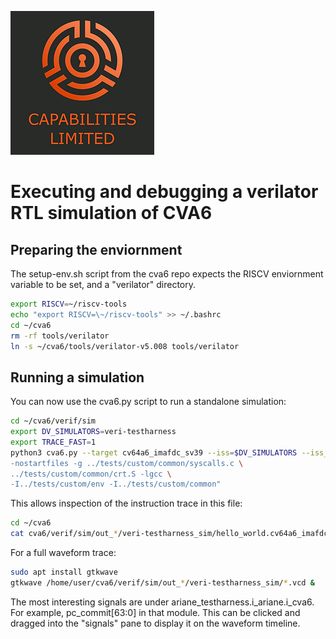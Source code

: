 ![Cap Ltd Logo](./img/CapLtdLogo.png)

# Executing and debugging a verilator RTL simulation of CVA6

## Preparing the enviornment

The setup-env.sh script from the cva6 repo expects the RISCV enviornment variable to be set, and a "verilator" directory.

```sh
export RISCV=~/riscv-tools
echo "export RISCV=\~/riscv-tools" >> ~/.bashrc
cd ~/cva6
rm -rf tools/verilator
ln -s ~/cva6/tools/verilator-v5.008 tools/verilator
```

## Running a simulation

You can now use the cva6.py script to run a standalone simulation:
```sh
cd ~/cva6/verif/sim
export DV_SIMULATORS=veri-testharness
export TRACE_FAST=1
python3 cva6.py --target cv64a6_imafdc_sv39 --iss=$DV_SIMULATORS --iss_yaml=cva6.yaml --c_tests ../tests/custom/hello_world/hello_world.c --linker=../tests/custom/common/test.ld --gcc_opts="-static -mcmodel=medany -fvisibility=hidden -nostdlib \
-nostartfiles -g ../tests/custom/common/syscalls.c \
../tests/custom/common/crt.S -lgcc \
-I../tests/custom/env -I../tests/custom/common"
```

This allows inspection of the instruction trace in this file:

```sh
cd ~/cva6
cat cva6/verif/sim/out_*/veri-testharness_sim/hello_world.cv64a6_imafdc_sv39.log.iss
```

For a full waveform trace:
```sh
sudo apt install gtkwave
gtkwave /home/user/cva6/verif/sim/out_*/veri-testharness_sim/*.vcd &
```

The most interesting signals are under ariane_testharness.i_ariane.i_cva6.  For example, pc_commit[63:0] in that module.  This can be clicked and dragged into the "signals" pane to display it on the waveform timeline.
